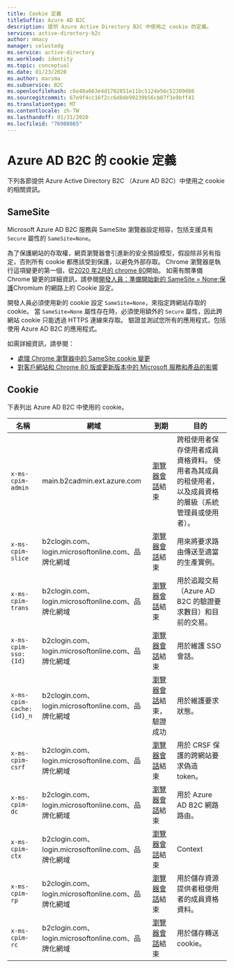 ```yaml
---
title: Cookie 定義
titleSuffix: Azure AD B2C
description: 提供 Azure Active Directory B2C 中使用之 cookie 的定義。
services: active-directory-b2c
author: mmacy
manager: celestedg
ms.service: active-directory
ms.workload: identity
ms.topic: conceptual
ms.date: 01/23/2020
ms.author: marsma
ms.subservice: B2C
ms.openlocfilehash: c6e48a663e4d1702851e11bc5124e56c52309d08
ms.sourcegitcommit: 67e9f4cc16f2cc6d8de99239b56cb87f3e9bff41
ms.translationtype: MT
ms.contentlocale: zh-TW
ms.lasthandoff: 01/31/2020
ms.locfileid: "76908865"
---
```

# <a name="cookies-definitions-for-azure-ad-b2c"></a>Azure AD B2C 的 cookie 定義

下列各節提供 Azure Active Directory B2C （Azure AD B2C）中使用之 cookie 的相關資訊。

## <a name="samesite"></a>SameSite

Microsoft Azure AD B2C 服務與 SameSite 瀏覽器設定相容，包括支援具有 `Secure` 屬性的 `SameSite=None`。

為了保護網站的存取權，網頁瀏覽器會引進新的安全預設模型，假設除非另有指定，否則所有 cookie 都應該受到保護，以避免外部存取。 Chrome 瀏覽器是執行這項變更的第一個，從[2020 年2月的 chrome 80](https://www.chromium.org/updates/same-site)開始。 如需有關準備 Chrome 變更的詳細資訊，請參閱[開發人員：準備開始新的 SameSite = None;保護](https://blog.chromium.org/2019/10/developers-get-ready-for-new.html)Chromium 的網路上的 Cookie 設定。

開發人員必須使用新的 cookie 設定 `SameSite=None`，來指定跨網站存取的 cookie。 當 `SameSite=None` 屬性存在時，必須使用額外的 `Secure` 屬性，因此跨網站 cookie 只能透過 HTTPS 連線來存取。 驗證並測試您所有的應用程式，包括使用 Azure AD B2C 的應用程式。

如需詳細資訊，請參閱：

* [處理 Chrome 瀏覽器中的 SameSite cookie 變更](../active-directory/develop/howto-handle-samesite-cookie-changes-chrome-browser.md)
* [對客戶網站和 Chrome 80 版或更新版本中的 Microsoft 服務和產品的影響](https://support.microsoft.com/help/4522904/potential-disruption-to-customer-websites-in-latest-chrome)

## <a name="cookies"></a>Cookie

下表列出 Azure AD B2C 中使用的 cookie。

| 名稱 | 網域 | 到期 | 目的 |
| ----------- | ------ | -------------------------- | --------- |
| `x-ms-cpim-admin` | main.b2cadmin.ext.azure.com | [瀏覽器會話](session-behavior.md)結束 | 跨租使用者保存使用者成員資格資料。 使用者為其成員的租使用者，以及成員資格的層級（系統管理員或使用者）。 |
| `x-ms-cpim-slice` | b2clogin.com、login.microsoftonline.com、品牌化網域 | [瀏覽器會話](session-behavior.md)結束 | 用來將要求路由傳送至適當的生產實例。 |
| `x-ms-cpim-trans` | b2clogin.com、login.microsoftonline.com、品牌化網域 | [瀏覽器會話](session-behavior.md)結束 | 用於追蹤交易（Azure AD B2C 的驗證要求數目）和目前的交易。 |
| `x-ms-cpim-sso:{Id}` | b2clogin.com、login.microsoftonline.com、品牌化網域 | [瀏覽器會話](session-behavior.md)結束 | 用於維護 SSO 會話。 |
| `x-ms-cpim-cache:{id}_n` | b2clogin.com、login.microsoftonline.com、品牌化網域 | [瀏覽器會話](session-behavior.md)結束，驗證成功 | 用於維護要求狀態。 |
| `x-ms-cpim-csrf` | b2clogin.com、login.microsoftonline.com、品牌化網域 | [瀏覽器會話](session-behavior.md)結束 | 用於 CRSF 保護的跨網站要求偽造 token。 |
| `x-ms-cpim-dc` | b2clogin.com、login.microsoftonline.com、品牌化網域 | [瀏覽器會話](session-behavior.md)結束 | 用於 Azure AD B2C 網路路由。 |
| `x-ms-cpim-ctx` | b2clogin.com、login.microsoftonline.com、品牌化網域 | [瀏覽器會話](session-behavior.md)結束 | Context |
| `x-ms-cpim-rp` | b2clogin.com、login.microsoftonline.com、品牌化網域 | [瀏覽器會話](session-behavior.md)結束 | 用於儲存資源提供者租使用者的成員資格資料。 |
| `x-ms-cpim-rc` | b2clogin.com、login.microsoftonline.com、品牌化網域 | [瀏覽器會話](session-behavior.md)結束 | 用於儲存轉送 cookie。 |
